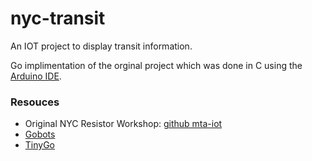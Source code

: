 # nyc-transit
An IOT project to display transit information.

Go implimentation of the orginal project which was done in C using the
[Arduino IDE](https://www.arduino.cc/en/main/software). 

### Resouces
- Original NYC Resistor Workshop: 
[github mta-iot](https://github.com/nycresistor/mta-iot)
- [Gobots](https://gobot.io/documentation/platforms/arduino/)
- [TinyGo](https://tinygo.org/)

